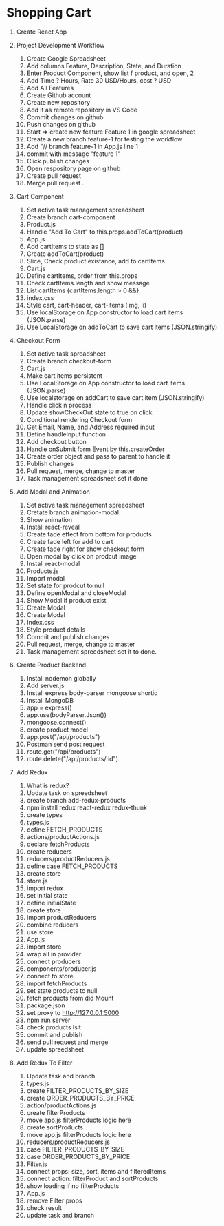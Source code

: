 # Shopping Cart 

1. Create React App

2. Project Development Workflow
    1. Create Google Spreadsheet
    2. Add columns Feature, Description, State, and Duration
    3. Enter Product Component, show list f product, and open, 2
    4. Add Time ? Hours, Rate 30 USD/Hours, cost ? USD
    5. Add All Features
    6. Create Github account
    7. Create new repository
    8. Add it as remote repository in VS Code
    9. Commit changes on github
    10. Push changes on github
    11. Start => create new feature Feature 1 in google spreadsheet
    12. Create a new branch feature-1 for testing the workflow
    13. Add "// branch feature-1 in App.js line 1
    14. commit with message "feature 1"
    15. Click publish changes
    16. Open respository page on github
    17.  Create pull request 
    18. Merge pull request .

3. Cart Component
    1. Set active task management spreadsheet
    2. Create branch cart-component
    3. Product.js
    4. Handle "Add To Cart" to this.props.addToCart(product)
    5. App.js
    6. Add cartItems to state as []
    7. Create addToCart(product)
    8. Slice, Check product existance, add to cartItems
    9. Cart.js
    10. Define cartItems, order from this.props
    11. Check cartItems.length and show message
    12. List cartItems {cartItems.length > 0 &&}
    13. index.css
    14. Style cart, cart-header, cart-items (img, li)
    15. Use localStorage on App constructor to load cart items (JSON.parse)
    16. Use LocalStorage on addToCart to save cart items (JSON.stringify)

4.  Checkout Form
    1. Set active task spreadsheet
    2. Create branch checkout-form 
    3. Cart.js  
    4. Make cart items persistent
    5. Use LocalStorage on App constructor to load cart  items (JSON.parse)
    6. Use localstorage on addCart to save cart item (JSON.stringify)
    7. Handle click n process
    8. Update showCheckOut state to true on click 
    9. Conditional rendering Checkout form 
    10. Get Email, Name, and Address required input 
    11. Define handleInput function 
    12. Add checkout button 
    13. Handle onSubmit form Event by this.createOrder
    14. Create order object and pass to parent to handle it 
    15. Publish changes
    16. Pull request, merge, change to master
    17. Task management spreadsheet set it done

5.  Add Modal and Animation
    1. Set active task management spreedsheet
    2. Cretate branch animation-modal 
    3. Show animation
    4. Install react-reveal 
    5. Create fade effect from bottom for products
    6. Create fade left for add to cart 
    7. Create fade right for show checkout form 
    8. Open modal by click on prodcut image
    9. Install react-modal
    10. Products.js 
    11. Import modal
    12. Set state for prodcut to null 
    13. Define openModal and closeModal 
    14. Show Modal if product exist
    15. Create Modal
    16. Create Modal
    17. Index.css
    18. Style product details 
    19. Commit and publish changes
    20. Pull request, merge, change to master
    21. Task management spreedsheet set it to done.

6.  Create Product Backend
    1. Install nodemon globally
    2. Add server.js 
    3. Install express body-parser mongoose shortid
    4. Install MongoDB
    5. app = express()
    6. app.use(bodyParser.Json())
    7. mongoose.connect()
    8. create product model
    9. app.post("/api/products")
    10. Postman send post request
    11. route.get("/api/products")
    12. route.delete("/api/products/:id")

7.  Add Redux
    1. What is redux?
    2. Uodate task on spreedsheet
    3. create branch add-redux-products 
    4. npm install redux react-redux redux-thunk
    5. create types
    6. types.js
    7. define FETCH_PRODUCTS
    8. actions/productActions.js
    9. declare fetchProducts
    10. create reducers
    11. reducers/productReducers.js
    12. define case FETCH_PRODUCTS
    13. create store
    14. store.js
    15. import redux
    16. set initial state
    17. define initialState
    18. create store
    19. import productReducers
    20. combine reducers
    21. use store
    22. App.js
    23. import store
    24. wrap all in provider
    25. connect producers
    26. components/producer.js
    27. connect to store
    28. import fetchProducts
    29. set state products to null
    30. fetch products from did Mount
    31. package.json
    32. set proxy to http://127.0.0.1:5000
    33. npm run server
    34. check products lsit 
    35. commit and publish 
    36. send pull request and merge
    37. update spreedsheet

8.  Add Redux To Filter
    1. Update task and branch
    2. types.js
    3. create FILTER_PRODUCTS_BY_SIZE
    4. create ORDER_PRODUCTS_BY_PRICE
    5. action/productActions.js
    6. create filterProducts
    7. move app.js filterProducts logic here
    8. create sortProducts
    9. move app.js filterProducts logic here
    10. reducers/productReducers.js
    11. case FILTER_PRODUCTS_BY_SIZE
    12. case ORDER_PRODUCTS_BY_PRICE
    13. Filter.js
    14. connect props: size, sort, items and filteredItems
    15. connect action: filterProduct and sortProducts
    16. show loading if no filterProducts
    17. App.js
    18. remove Filter props
    19. check result 
    20. update task and branch 